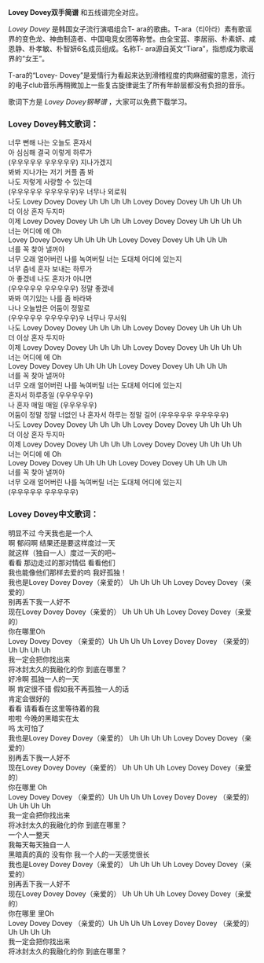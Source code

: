 

**Lovey Dovey双手简谱** 和五线谱完全对应。

_Lovey Dovey_ 是韩国女子流行演唱组合T-
ara的歌曲。T-ara（티아라）素有歌谣界的变色龙、神曲制造者、中国电竞女团等称誉。由全宝蓝、李居丽、朴素妍、咸恩静、朴孝敏、朴智妍6名成员组成。名称T-
ara源自英文“Tiara”，指想成为歌谣界的“女王”。

T-ara的“Lovey-
Dovey”是爱情行为看起来达到滑稽程度的肉麻甜蜜的意思，流行的电子club音乐再稍微加上一些复古旋律诞生了所有年龄层都没有负担的音乐。

歌词下方是 _Lovey Dovey钢琴谱_ ，大家可以免费下载学习。

### Lovey Dovey韩文歌词：

너무 뻔해 나는 오늘도 혼자서  
아 심심해 결국 이렇게 하루가  
(우우우우우 우우우우우) 지나가겠지  
봐봐 지나가는 저기 커플 좀 봐  
나도 저렇게 사랑할 수 있는데  
(우우우우우 우우우우우)우 너무나 외로워  
나도 Lovey Dovey Dovey Uh Uh Uh Uh Lovey Dovey Dovey Uh Uh Uh Uh  
더 이상 혼자 두지마  
이제 Lovey Dovey Dovey Uh Uh Uh Uh Lovey Dovey Dovey Uh Uh Uh Uh  
너는 어디에 에 Oh  
Lovey Dovey Dovey Uh Uh Uh Uh Lovey Dovey Dovey Uh Uh Uh Uh  
너를 꼭 찾아 낼꺼야  
너무 오래 얼어버린 나를 녹여버릴 너는 도대체 어디에 있는지  
너무 춥네 혼자 보내는 하루가  
아 좋겠네 나도 혼자가 아니면  
(우우우우우 우우우우우) 정말 좋겠네  
봐봐 여기있는 나를 좀 바라봐  
나나 오늘밤은 어둠이 정말로  
(우우우우우 우우우우우)우 너무나 무서워  
나도 Lovey Dovey Dovey Uh Uh Uh Uh Lovey Dovey Dovey Uh Uh Uh Uh  
더 이상 혼자 두지마  
이제 Lovey Dovey Dovey Uh Uh Uh Uh Lovey Dovey Dovey Uh Uh Uh Uh  
너는 어디에 에 Oh  
Lovey Dovey Dovey Uh Uh Uh Uh Lovey Dovey Dovey Uh Uh Uh Uh  
너를 꼭 찾아 낼꺼야  
너무 오래 얼어버린 나를 녹여버릴 너는 도대체 어디에 있는지  
혼자서 하루종일 (우우우우우)  
나 혼자 매일 매일 (우우우우우)  
어둠이 정말 정말 너없인 나 혼자서 하루는 정말 길어 (우우우우우 우우우우우)  
나도 Lovey Dovey Dovey Uh Uh Uh Uh Lovey Dovey Dovey Uh Uh Uh Uh  
더 이상 혼자 두지마  
이제 Lovey Dovey Dovey Uh Uh Uh Uh Lovey Dovey Dovey Uh Uh Uh Uh  
너는 어디에 에 Oh  
Lovey Dovey Dovey Uh Uh Uh Uh Lovey Dovey Dovey Uh Uh Uh Uh  
너를 꼭 찾아 낼꺼야  
너무 오래 얼어버린 나를 녹여버릴 너는 도대체 어디에 있는지  
(우우우우우 우우우우우)

### Lovey Dovey中文歌词：

明显不过 今天我也是一个人  
啊 郁闷啊 结果还是要这样度过一天  
就这样（独自一人）度过一天的吧~  
看看 那边走过的那对情侣 看看他们  
我也能像他们那样去爱的呜 我好孤独！  
我也是Lovey Dovey Dovey（亲爱的） Uh Uh Uh Uh Lovey Dovey Dovey（亲爱的）  
别再丢下我一人好不  
现在Lovey Dovey Dovey（亲爱的） Uh Uh Uh Uh Lovey Dovey Dovey（亲爱的）  
你在哪里Oh  
Lovey Dovey Dovey （亲爱的）Uh Uh Uh Uh Lovey Dovey Dovey （亲爱的）Uh Uh Uh Uh  
我一定会把你找出来  
将冰封太久的我融化的你 到底在哪里？  
好冷啊 孤独一人的一天  
啊 肯定很不错 假如我不再孤独一人的话  
肯定会很好的  
看看 请看看在这里等待着的我  
啦啦 今晚的黑暗实在太  
呜 太可怕了  
我也是Lovey Dovey Dovey（亲爱的） Uh Uh Uh Uh Lovey Dovey Dovey（亲爱的）  
别再丢下我一人好不  
现在Lovey Dovey Dovey（亲爱的） Uh Uh Uh Uh Lovey Dovey Dovey（亲爱的）  
你在哪里 Oh  
Lovey Dovey Dovey （亲爱的）Uh Uh Uh Uh Lovey Dovey Dovey （亲爱的）Uh Uh Uh Uh  
我一定会把你找出来  
将冰封太久的我融化的你 到底在哪里？  
一个人一整天  
我每天每天独自一人  
黑暗真的真的 没有你 我一个人的一天感觉很长  
我也是Lovey Dovey Dovey（亲爱的） Uh Uh Uh Uh Lovey Dovey Dovey（亲爱的）  
别再丢下我一人好不  
现在Lovey Dovey Dovey（亲爱的） Uh Uh Uh Uh Lovey Dovey Dovey（亲爱的）  
你在哪里 里Oh  
Lovey Dovey Dovey （亲爱的）Uh Uh Uh Uh Lovey Dovey Dovey （亲爱的）Uh Uh Uh Uh  
我一定会把你找出来  
将冰封太久的我融化的你 到底在哪里？

